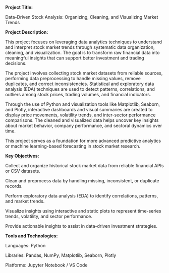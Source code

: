 **Project Title:**

Data-Driven Stock Analysis: Organizing, Cleaning, and Visualizing Market Trends

**Project Description:**

This project focuses on leveraging data analytics techniques to understand and interpret stock market trends through systematic data organization, cleaning, and visualization. The goal is to transform raw financial data into meaningful insights that can support better investment and trading decisions.

The project involves collecting stock market datasets from reliable sources, performing data preprocessing to handle missing values, remove duplicates, and correct inconsistencies. Statistical and exploratory data analysis (EDA) techniques are used to detect patterns, correlations, and outliers among stock prices, trading volumes, and financial indicators.

Through the use of Python and visualization tools like Matplotlib, Seaborn, and Plotly, interactive dashboards and visual summaries are created to display price movements, volatility trends, and inter-sector performance comparisons. The cleaned and visualized data helps uncover key insights about market behavior, company performance, and sectoral dynamics over time.

This project serves as a foundation for more advanced predictive analytics or machine learning-based forecasting in stock market research.

**Key Objectives:**

Collect and organize historical stock market data from reliable financial APIs or CSV datasets.

Clean and preprocess data by handling missing, inconsistent, or duplicate records.

Perform exploratory data analysis (EDA) to identify correlations, patterns, and market trends.

Visualize insights using interactive and static plots to represent time-series trends, volatility, and sector performance.

Provide actionable insights to assist in data-driven investment strategies.

**Tools and Technologies:**

Languages: Python

Libraries: Pandas, NumPy, Matplotlib, Seaborn, Plotly

Platforms: Jupyter Notebook / VS Code

